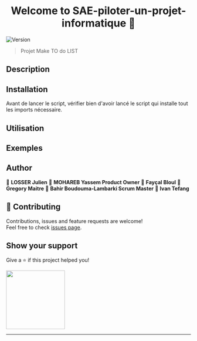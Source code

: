 <link rel="stylesheet" href="https://cdnjs.cloudflare.com/ajax/libs/font-awesome/4.7.0/css/font-awesome.min.css">

<h1 align="center">Welcome to SAE-piloter-un-projet-informatique 👋</h1>
<p>
  <img alt="Version" src="https://img.shields.io/badge/version-V1.0-blue.svg?cacheSeconds=2592000" />
</p>



> Projet Make TO do LIST

## Description


## Installation 
<i class="fa fa-download"></i>
Avant de lancer le script, vérifier bien d'avoir lancé le script qui installe tout les imports nécessaire.
## Utilisation

## Exemples
<i class="fa fa-plane"></i>
## Author <i class="fa fa-user"></i>


👤 **LOSSER Julien**
👤 **MOHAREB Yassem  Product Owner**
👤 **Fayçal Bloul**
👤 **Gregory Maitre**
👤 **Bahir Boudouma-Lambarki Scrum Master**
👤 **Ivan Tefang**


## 🤝 Contributing

Contributions, issues and feature requests are welcome!<br />Feel free to check [issues page](https://github.com/IroN404/SAE-piloter-un-projet-informatique). 

## Show your support

Give a ⭐️ if this project helped you!

<a href="https://github.com/Yassem68">
  <img src="https://c5.patreon.com/external/logo/become_a_patron_button@2x.png" width="160">
</a>

***
